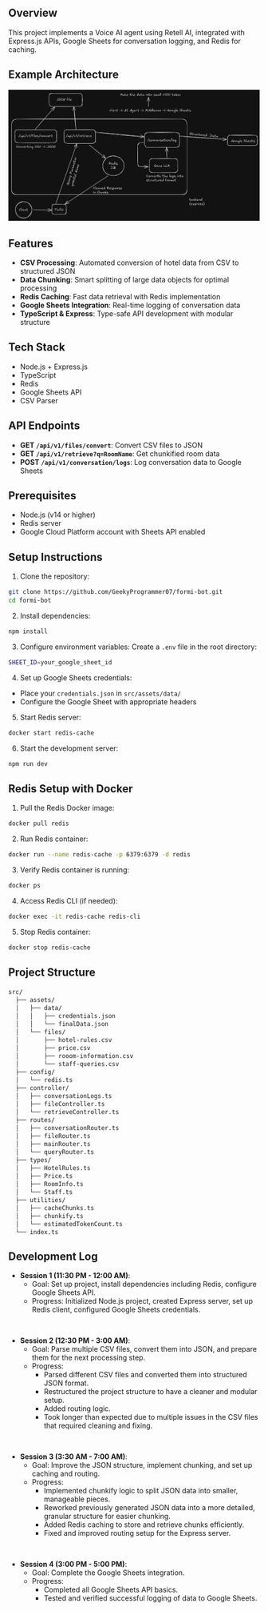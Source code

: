 ## Overview

This project implements a Voice AI agent using Retell AI, integrated with Express.js APIs, Google Sheets for conversation logging, and Redis for caching.

## Example Architecture

![Example Archutecture](./github-assets/Example-Architecture.png)

## Features

- **CSV Processing**: Automated conversion of hotel data from CSV to structured JSON
- **Data Chunking**: Smart splitting of large data objects for optimal processing
- **Redis Caching**: Fast data retrieval with Redis implementation
- **Google Sheets Integration**: Real-time logging of conversation data
- **TypeScript & Express**: Type-safe API development with modular structure

## Tech Stack

- Node.js + Express.js
- TypeScript
- Redis
- Google Sheets API
- CSV Parser

## API Endpoints

- **GET `/api/v1/files/convert`**: Convert CSV files to JSON
- **GET `/api/v1/retrieve?q=RoomName`**: Get chunkified room data
- **POST `/api/v1/conversation/logs`**: Log conversation data to Google Sheets

## Prerequisites

- Node.js (v14 or higher)
- Redis server
- Google Cloud Platform account with Sheets API enabled

## Setup Instructions

1. Clone the repository:
```bash
git clone https://github.com/GeekyProgrammer07/formi-bot.git
cd formi-bot
```

2. Install dependencies:
```bash
npm install
```

3. Configure environment variables:
Create a `.env` file in the root directory:
```bash
SHEET_ID=your_google_sheet_id
```

4. Set up Google Sheets credentials:
- Place your `credentials.json` in `src/assets/data/`
- Configure the Google Sheet with appropriate headers

5. Start Redis server:
```bash
docker start redis-cache
```

6. Start the development server:
```bash
npm run dev
```

## Redis Setup with Docker

1. Pull the Redis Docker image:
```bash
docker pull redis
```

2. Run Redis container:
```bash
docker run --name redis-cache -p 6379:6379 -d redis
```

3. Verify Redis container is running:
```bash
docker ps
```

4. Access Redis CLI (if needed):
```bash
docker exec -it redis-cache redis-cli
```

5. Stop Redis container:
```bash
docker stop redis-cache
```

## Project Structure

```
src/
  ├── assets/
  │   ├── data/
  │   │   ├── credentials.json
  │   │   └── finalData.json
  │   └── files/
  │       ├── hotel-rules.csv
  │       ├── price.csv
  │       ├── rooom-information.csv
  │       └── staff-queries.csv
  ├── config/
  │   └── redis.ts
  ├── controller/
  │   ├── conversationLogs.ts
  │   ├── fileController.ts
  │   └── retrieveController.ts
  ├── routes/
  │   ├── conversationRouter.ts
  │   ├── fileRouter.ts
  │   ├── mainRouter.ts
  │   └── queryRouter.ts
  ├── types/
  │   ├── HotelRules.ts
  │   ├── Price.ts
  │   ├── RoomInfo.ts
  │   └── Staff.ts
  ├── utilities/
  │   ├── cacheChunks.ts
  │   ├── chunkify.ts
  │   └── estimatedTokenCount.ts
  └── index.ts
```

## Development Log

- **Session 1 (11:30 PM - 12:00 AM)**:
  - Goal: Set up project, install dependencies including Redis, configure Google Sheets API.
  - Progress: Initialized Node.js project, created Express server, set up Redis client, configured Google Sheets credentials.
<br>

- **Session 2 (12:30 PM - 3:00 AM)**:
  - Goal: Parse multiple CSV files, convert them into JSON, and prepare them for the next processing step.
  - Progress:
    - Parsed different CSV files and converted them into structured JSON format.
    - Restructured the project structure to have a cleaner and modular setup.
    - Added routing logic.
    - Took longer than expected due to multiple issues in the CSV files that required cleaning and fixing.
<br>

- **Session 3 (3:30 AM - 7:00 AM)**:
  - Goal: Improve the JSON structure, implement chunking, and set up caching and routing.
  - Progress: 
    - Implemented chunkify logic to split JSON data into smaller, manageable pieces.
    - Reworked previously generated JSON data into a more detailed, granular structure for easier chunking.
    - Added Redis caching to store and retrieve chunks efficiently.
    - Fixed and improved routing setup for the Express server.
<br>

- **Session 4 (3:00 PM - 5:00 PM)**:
  - Goal: Complete the Google Sheets integration.
  - Progress: 
    - Completed all Google Sheets API basics.
    - Tested and verified successful logging of data to Google Sheets.
<br>